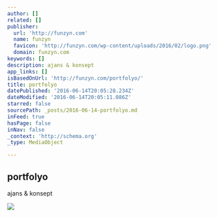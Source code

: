 ```yaml
---
author: []
related: []
publisher:
  url: 'http://funzyn.com'
  name: funzyn
  favicon: 'http://funzyn.com/wp-content/uploads/2016/02/logo.png'
  domain: funzyn.com
keywords: []
description: ajans & konsept
app_links: []
isBasedOnUrl: 'http://funzyn.com/portfolyo/'
title: portfolyo
datePublished: '2016-06-14T20:05:28.234Z'
dateModified: '2016-06-14T20:05:11.086Z'
starred: false
sourcePath: _posts/2016-06-14-portfolyo.md
inFeed: true
hasPage: false
inNav: false
_context: 'http://schema.org'
_type: MediaObject

---
```

<article style=""><h1>portfolyo</h1><p>ajans &amp; konsept</p><img src="http://funzyn.com/wp-content/themes/brama/assets/img/share-on-fb.jpg" /></article>